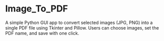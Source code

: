 # Image_To_PDF
A simple Python GUI app to convert selected images (JPG, PNG) into a single PDF file using Tkinter and Pillow. Users can choose images, set the PDF name, and save with one click.
